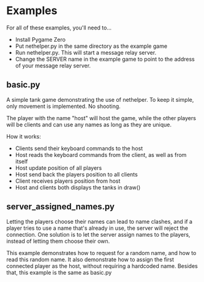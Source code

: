 # Examples

For all of these examples, you'll need to...
* Install Pygame Zero
* Put nethelper.py in the same directory as the example game
* Run nethelper.py. This will start a message relay server.
* Change the SERVER name in the example game to point to the address of your message relay server.

## basic.py
A simple tank game demonstrating the use of nethelper. To keep it simple, only movement is implemented. No shooting.

The player with the name "host" will host the game, while the other players will be clients and can use any names as long as they are unique.

How it works:
* Clients send their keyboard commands to the host
* Host reads the keyboard commands from the client, as well as from itself
* Host update position of all players
* Host send back the players position to all clients
* Client receives players position from host
* Host and clients both displays the tanks in draw()

## server_assigned_names.py
Letting the players choose their names can lead to name clashes, and if a player tries to use a name that's already in use, the server will reject the connection.
One solution is to let the server assign names to the players, instead of letting them choose their own.

This example demonstrates how to request for a random name, and how to read this random name.
It also demonstrate how to assign the first connected player as the host, without requiring a hardcoded name.
Besides that, this example is the same as basic.py